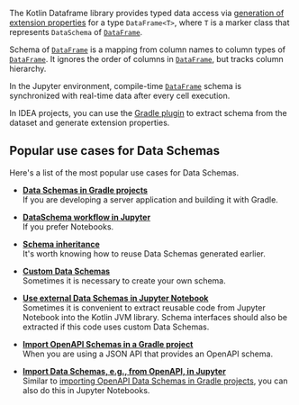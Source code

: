 [//]: # (title: Working with Data Schemas)

<!---IMPORT org.jetbrains.kotlinx.dataframe.samples.api.Schemas-->

The Kotlin Dataframe library provides typed data access via [generation of extension properties](extensionPropertiesApi.md) for
a type `DataFrame<T>`, where
`T` is a marker class that represents `DataSchema` of [`DataFrame`](DataFrame.md).

Schema of [`DataFrame`](DataFrame.md) is a mapping from column names to column types of [`DataFrame`](DataFrame.md).
It ignores the order of columns in [`DataFrame`](DataFrame.md), but tracks column hierarchy.

In the Jupyter environment, compile-time [`DataFrame`](DataFrame.md)
schema is synchronized with real-time data after every cell execution.

In IDEA projects, you can use the [Gradle plugin](schemasGradle.md#configuration) to extract schema from the dataset
and generate extension properties.


## Popular use cases for Data Schemas

Here's a list of the most popular use cases for Data Schemas.

* [**Data Schemas in Gradle projects**](schemasGradle.md)<br/>
  If you are developing a server application and building it with Gradle.

* [**DataSchema workflow in Jupyter**](schemasJupyter.md)<br/>
  If you prefer Notebooks.

* [**Schema inheritance**](schemasInheritance.md)<br/>
  It's worth knowing how to reuse Data Schemas generated earlier.

* [**Custom Data Schemas**](schemasCustom.md)<br/>
  Sometimes it is necessary to create your own schema.

* [**Use external Data Schemas in Jupyter Notebook**](schemasExternalJupyter.md)<br/>
  Sometimes it is convenient to extract reusable code from Jupyter Notebook into the Kotlin JVM library.
  Schema interfaces should also be extracted if this code uses custom Data Schemas.

* [**Import OpenAPI Schemas in a Gradle project**](schemasImportOpenApiGradle.md)<br/>
  When you are using a JSON API that provides an OpenAPI schema.

* [**Import Data Schemas, e.g., from OpenAPI, in Jupyter**](schemasImportOpenApiJupyter.md)<br/>
  Similar to [importing OpenAPI Data Schemas in Gradle projects](schemasImportOpenApiGradle.md),
  you can also do this in Jupyter Notebooks.
